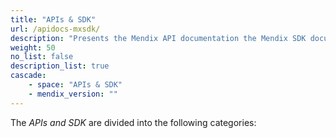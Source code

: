 ```yaml
---
title: "APIs & SDK"
url: /apidocs-mxsdk/
description: "Presents the Mendix API documentation the Mendix SDK documentation."
weight: 50
no_list: false
description_list: true
cascade:
    - space: "APIs & SDK"
    - mendix_version: ""
---
```


The *APIs and SDK* are divided into the following categories:
